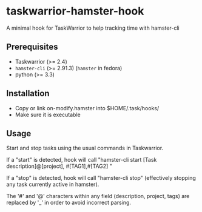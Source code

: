 # taskwarrior-hamster-hook
A minimal hook for TaskWarrior to help tracking time with hamster-cli

## Prerequisites

- Taskwarrior (>= 2.4)
- <code>hamster-cli</code> (>= 2.91.3) (<code>hamster</code> in fedora)
- python (>= 3.3)

## Installation

- Copy or link on-modify.hamster into $HOME/.task/hooks/
- Make sure it is executable

## Usage

Start and stop tasks using the usual commands in Taskwarrior.

If a "start" is detected, hook will call "hamster-cli start [Task description]@[project], #[TAG1],#[TAG2] "

If a "stop" is detected, hook will call "hamster-cli stop" (effectively stopping any task currently active in hamster).

The '#' and '@' characters within any field (description, project, tags) are replaced by '\_' in order to avoid incorrect parsing.

